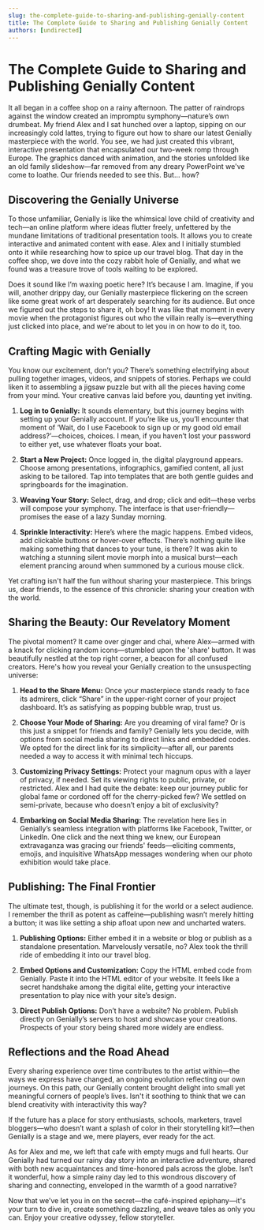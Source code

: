 ```yaml
---
slug: the-complete-guide-to-sharing-and-publishing-genially-content
title: The Complete Guide to Sharing and Publishing Genially Content
authors: [undirected]
---
```



# The Complete Guide to Sharing and Publishing Genially Content

It all began in a coffee shop on a rainy afternoon. The patter of raindrops against the window created an impromptu symphony—nature’s own drumbeat. My friend Alex and I sat hunched over a laptop, sipping on our increasingly cold lattes, trying to figure out how to share our latest Genially masterpiece with the world. You see, we had just created this vibrant, interactive presentation that encapsulated our two-week romp through Europe. The graphics danced with animation, and the stories unfolded like an old family slideshow—far removed from any dreary PowerPoint we've come to loathe. Our friends needed to see this. But... how?

## Discovering the Genially Universe

To those unfamiliar, Genially is like the whimsical love child of creativity and tech—an online platform where ideas flutter freely, unfettered by the mundane limitations of traditional presentation tools. It allows you to create interactive and animated content with ease. Alex and I initially stumbled onto it while researching how to spice up our travel blog. That day in the coffee shop, we dove into the cozy rabbit hole of Genially, and what we found was a treasure trove of tools waiting to be explored.

Does it sound like I’m waxing poetic here? It’s because I am. Imagine, if you will, another drippy day, our Genially masterpiece flickering on the screen like some great work of art desperately searching for its audience. But once we figured out the steps to share it, oh boy! It was like that moment in every movie when the protagonist figures out who the villain really is—everything just clicked into place, and we're about to let you in on how to do it, too.

## Crafting Magic with Genially

You know our excitement, don’t you? There’s something electrifying about pulling together images, videos, and snippets of stories. Perhaps we could liken it to assembling a jigsaw puzzle but with all the pieces having come from your mind. Your creative canvas laid before you, daunting yet inviting.

1. **Log in to Genially:** It sounds elementary, but this journey begins with setting up your Genially account. If you’re like us, you’ll encounter that moment of ‘Wait, do I use Facebook to sign up or my good old email address?’—choices, choices. I mean, if you haven’t lost your password to either yet, use whatever floats your boat.

2. **Start a New Project:** Once logged in, the digital playground appears. Choose among presentations, infographics, gamified content, all just asking to be tailored. Tap into templates that are both gentle guides and springboards for the imagination.

3. **Weaving Your Story:** Select, drag, and drop; click and edit—these verbs will compose your symphony. The interface is that user-friendly—promises the ease of a lazy Sunday morning.

4. **Sprinkle Interactivity:** Here’s where the magic happens. Embed videos, add clickable buttons or hover-over effects. There’s nothing quite like making something that dances to your tune, is there? It was akin to watching a stunning silent movie morph into a musical burst—each element prancing around when summoned by a curious mouse click.

Yet crafting isn't half the fun without sharing your masterpiece. This brings us, dear friends, to the essence of this chronicle: sharing your creation with the world.

## Sharing the Beauty: Our Revelatory Moment

The pivotal moment? It came over ginger and chai, where Alex—armed with a knack for clicking random icons—stumbled upon the 'share' button. It was beautifully nestled at the top right corner, a beacon for all confused creators. Here's how you reveal your Genially creation to the unsuspecting universe:

1. **Head to the Share Menu:** Once your masterpiece stands ready to face its admirers, click “Share” in the upper-right corner of your project dashboard. It’s as satisfying as popping bubble wrap, trust us.

2. **Choose Your Mode of Sharing:** Are you dreaming of viral fame? Or is this just a snippet for friends and family? Genially lets you decide, with options from social media sharing to direct links and embedded codes. We opted for the direct link for its simplicity—after all, our parents needed a way to access it with minimal tech hiccups.

3. **Customizing Privacy Settings:** Protect your magnum opus with a layer of privacy, if needed. Set its viewing rights to public, private, or restricted. Alex and I had quite the debate: keep our journey public for global fame or cordoned off for the cherry-picked few? We settled on semi-private, because who doesn’t enjoy a bit of exclusivity?

4. **Embarking on Social Media Sharing:** The revelation here lies in Genially’s seamless integration with platforms like Facebook, Twitter, or LinkedIn. One click and the next thing we knew, our European extravaganza was gracing our friends' feeds—eliciting comments, emojis, and inquisitive WhatsApp messages wondering when our photo exhibition would take place.

## Publishing: The Final Frontier

The ultimate test, though, is publishing it for the world or a select audience. I remember the thrill as potent as caffeine—publishing wasn’t merely hitting a button; it was like setting a ship afloat upon new and uncharted waters. 

1. **Publishing Options:** Either embed it in a website or blog or publish as a standalone presentation. Marvelously versatile, no? Alex took the thrill ride of embedding it into our travel blog.

2. **Embed Options and Customization:** Copy the HTML embed code from Genially. Paste it into the HTML editor of your website. It feels like a secret handshake among the digital elite, getting your interactive presentation to play nice with your site’s design.

3. **Direct Publish Options:** Don’t have a website? No problem. Publish directly on Genially’s servers to host and showcase your creations. Prospects of your story being shared more widely are endless.

## Reflections and the Road Ahead 

Every sharing experience over time contributes to the artist within—the ways we express have changed, an ongoing evolution reflecting our own journeys. On this path, our Genially content brought delight into small yet meaningful corners of people’s lives. Isn't it soothing to think that we can blend creativity with interactivity this way?

If the future has a place for story enthusiasts, schools, marketers, travel bloggers—who doesn’t want a splash of color in their storytelling kit?—then Genially is a stage and we, mere players, ever ready for the act.

As for Alex and me, we left that cafe with empty mugs and full hearts. Our Genially had turned our rainy day story into an interactive adventure, shared with both new acquaintances and time-honored pals across the globe. Isn’t it wonderful, how a simple rainy day led to this wondrous discovery of sharing and connecting, enveloped in the warmth of a good narrative?

Now that we’ve let you in on the secret—the café-inspired epiphany—it's your turn to dive in, create something dazzling, and weave tales as only you can. Enjoy your creative odyssey, fellow storyteller.